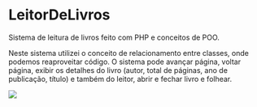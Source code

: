 # LeitorDeLivros
Sistema de leitura de livros feito com PHP e conceitos de POO.

Neste sistema utilizei o conceito de relacionamento entre classes, onde podemos reaproveitar código. 
O sistema pode avançar página, voltar página, exibir os detalhes do livro (autor, total de páginas, ano de publicação, título) e também do leitor, abrir 
e fechar livro e folhear.

<img src= 'C:\Users\Diego Rodrigues\Desktop\repositorio\LeitorDeLivros\livro.jpg'> 




